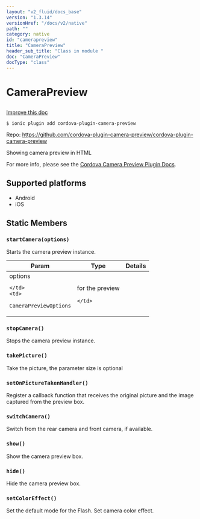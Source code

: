 ```yaml
---
layout: "v2_fluid/docs_base"
version: "1.3.14"
versionHref: "/docs/v2/native"
path: ""
category: native
id: "camerapreview"
title: "CameraPreview"
header_sub_title: "Class in module "
doc: "CameraPreview"
docType: "class"
---
```









<h1 class="api-title">

  
  CameraPreview
  

  

  

</h1>

<a class="improve-v2-docs" href="http://github.com/driftyco/ionic-native/edit/master/src/plugins/camera-preview.ts#L28">
  Improve this doc
</a>





<!-- decorators -->


<pre><code>$ ionic plugin add cordova-plugin-camera-preview</code></pre>
<p>Repo:
  <a href="https://github.com/cordova-plugin-camera-preview/cordova-plugin-camera-preview">
    https://github.com/cordova-plugin-camera-preview/cordova-plugin-camera-preview
  </a>
</p>

<!-- description -->

<p>Showing camera preview in HTML</p>
<p>For more info, please see the <a href="https://github.com/cordova-plugin-camera-preview/cordova-plugin-camera-preview">Cordova Camera Preview Plugin Docs</a>.</p>


<!-- @platforms tag -->
<h2>Supported platforms</h2>

<ul>
  <li>Android</li>
  
  <li>iOS</li>
  </ul>

<!-- @platforms tag end -->


<!-- @usage tag -->


<!-- @property tags -->
<h2>Static Members</h2>
<div id="startCamera"></div>
<h3><code>startCamera(options)</code>
  
</h3>



Starts the camera preview instance.


<table class="table param-table" style="margin:0;">
  <thead>
  <tr>
    <th>Param</th>
    <th>Type</th>
    <th>Details</th>
  </tr>
  </thead>
  <tbody>
  
  <tr>
    <td>
      options
      
      
    </td>
    <td>
      
<code>CameraPreviewOptions</code>
    </td>
    <td>
      <p>for the preview</p>

      
    </td>
  </tr>
  
  </tbody>
</table>







<div id="stopCamera"></div>
<h3><code>stopCamera()</code>
  
</h3>



Stops the camera preview instance.










<div id="takePicture"></div>
<h3><code>takePicture()</code>
  
</h3>



Take the picture, the parameter size is optional










<div id="setOnPictureTakenHandler"></div>
<h3><code>setOnPictureTakenHandler()</code>
  
</h3>



Register a callback function that receives the original picture and the image captured from the preview box.










<div id="switchCamera"></div>
<h3><code>switchCamera()</code>
  
</h3>



Switch from the rear camera and front camera, if available.










<div id="show"></div>
<h3><code>show()</code>
  
</h3>



Show the camera preview box.










<div id="hide"></div>
<h3><code>hide()</code>
  
</h3>



Hide the camera preview box.










<div id="setColorEffect"></div>
<h3><code>setColorEffect()</code>
  
</h3>



Set the default mode for the Flash.
Set camera color effect.











<!-- methods on the class -->

<!-- related link --><!-- end content block -->


<!-- end body block -->

